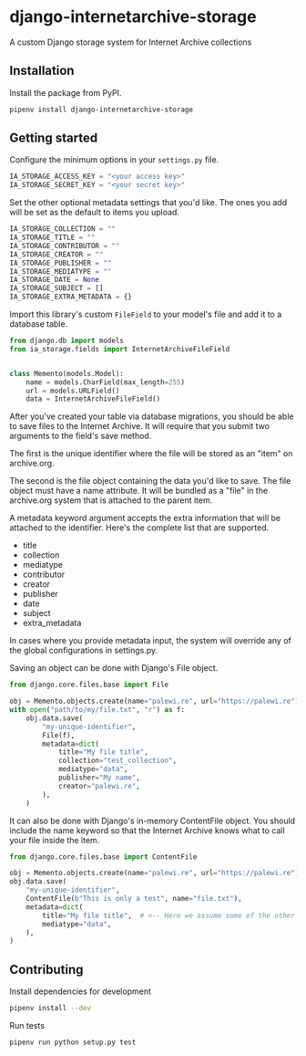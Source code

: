 # django-internetarchive-storage

A custom Django storage system for Internet Archive collections

## Installation

Install the package from PyPI.

```zsh
pipenv install django-internetarchive-storage
```

## Getting started

Configure the minimum options in your `settings.py` file.

```python
IA_STORAGE_ACCESS_KEY = "<your access key>"
IA_STORAGE_SECRET_KEY = "<your secret key>"
```

Set the other optional metadata settings that you'd like. The ones you add will be set as the default to items you upload.

```python
IA_STORAGE_COLLECTION = ""
IA_STORAGE_TITLE = ""
IA_STORAGE_CONTRIBUTOR = ""
IA_STORAGE_CREATOR = ""
IA_STORAGE_PUBLISHER = ""
IA_STORAGE_MEDIATYPE = ""
IA_STORAGE_DATE = None
IA_STORAGE_SUBJECT = []
IA_STORAGE_EXTRA_METADATA = {}
```

Import this library's custom `FileField` to your model's file and add it to a database table.

```python
from django.db import models
from ia_storage.fields import InternetArchiveFileField


class Memento(models.Model):
    name = models.CharField(max_length=255)
    url = models.URLField()
    data = InternetArchiveFileField()
```

After you've created your table via database migrations, you should be able to save files to the Internet Archive. It will
require that you submit two arguments to the field's save method.

The first is the unique identifier where the file will be stored as an "item" on archive.org.

The second is the file object containing the data you'd like to save. The file object must have a name attribute. It will be bundled as a "file" in the archive.org system that is attached to the parent item.

A metadata keyword argument accepts the extra information that will be attached to the identifier. Here's the complete list that are supported.

* title
* collection
* mediatype
* contributor
* creator
* publisher
* date
* subject
* extra_metadata

In cases where you provide metadata input, the system will override any of the global configurations in settings.py.

Saving an object can be done with Django's File object.

```python
from django.core.files.base import File

obj = Memento.objects.create(name="palewi.re", url="https://palewi.re")
with open("path/to/my/file.txt", "r") as f:
    obj.data.save(
        "my-unique-identifier",
        File(f),
        metadata=dict(
            title="My file title",
            collection="test_collection",
            mediatype="data",
            publisher="My name",
            creator="palewi.re",
        ),
    )
```

It can also be done with Django's in-memory ContentFile object. You should include the name keyword so that the Internet Archive knows what to call your file inside the item.

```python
from django.core.files.base import ContentFile

obj = Memento.objects.create(name="palewi.re", url="https://palewi.re")
obj.data.save(
    "my-unique-identifier",
    ContentFile(b"This is only a test", name="file.txt"),
    metadata=dict(
        title="My file title",  # <-- Here we assume some of the other options are already handled in settings.py
        mediatype="data",
    ),
)
```

## Contributing

Install dependencies for development

```zsh
pipenv install --dev
```

Run tests

```zsh
pipenv run python setup.py test
```
